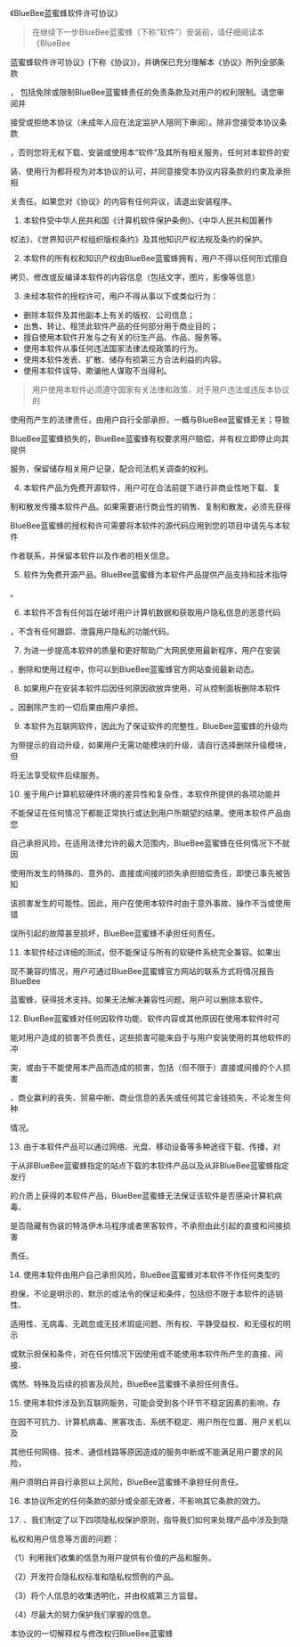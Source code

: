 《BlueBee蓝蜜蜂软件许可协议》
> 在继续下一步BlueBee蓝蜜蜂（下称“软件”）安装前，请仔细阅读本《BlueBee

蓝蜜蜂软件许可协议》(下称《协议》)，并确保已充分理解本《协议》所列全部条款

， 包括免除或限制BlueBee蓝蜜蜂责任的免责条款及对用户的权利限制。请您审阅并

接受或拒绝本协议（未成年人应在法定监护人陪同下审阅）。除非您接受本协议条款

，否则您将无权下载、安装或使用本“软件”及其所有相关服务。任何对本软件的安

装、使用行为都将视为对本协议的认可，并同意接受本协议内容条款的约束及承担相

关责任。如果您对《协议》的内容有任何异议，请退出安装程序。

1. 本软件受中华人民共和国《计算机软件保护条例》、《中华人民共和国著作

权法》、《世界知识产权组织版权条约》及其他知识产权法规及条约的保护。

2. 本软件的所有权和知识产权由BlueBee蓝蜜蜂拥有，用户不得以任何形式擅自

拷贝、修改或反编译本软件的内容信息（包括文字，图片，影像等信息）

3. 未经本软件的授权许可，用户不得从事以下或类似行为：
  * 删除本软件及其他副本上有关的版权、公司信息；
  * 出售、转让、租赁此软件产品的任何部分用于商业目的；
  * 擅自使用本软件开发与之有关的衍生产品、作品、服务等。
  * 使用本软件从事任何违法国家法律法规政策的行为。
  * 使用本软件发表、扩散、储存有损第三方合法利益的内容。
  * 使用本软件误导、欺骗他人谋取不当得利。
> 用户使用本软件必须遵守国家有关法律和政策，对于用户违法或违反本协议的

使用而产生的法律责任，由用户自行全部承担，一概与BlueBee蓝蜜蜂无关；导致

BlueBee蓝蜜蜂损失的，BlueBee蓝蜜蜂有权要求用户赔偿，并有权立即停止向其提供

服务，保留储存相关用户记录，配合司法机关调查的权利。

4. 本软件产品为免费开源软件，用户可在合法前提下进行非商业性地下载、复

制和散发传播本软件产品。如果需要进行商业性的销售、复制和散发，必须先获得

BlueBee蓝蜜蜂的授权和许可需要将本软件的源代码应用到您的项目中请先与本软件

作者联系，并保留本软件以及作者的相关信息。

5. 软件为免费开源产品。BlueBee蓝蜜蜂为本软件产品提供产品支持和技术指导

。

6. 本软件不含有任何旨在破坏用户计算机数据和获取用户隐私信息的恶意代码

，不含有任何跟踪、泄露用户隐私的功能代码。

7. 为进一步提高本软件的质量和更好帮助广大网民使用最新程序，用户在安装

、删除和使用过程中，你可以到BlueBee蓝蜜蜂官方网站查阅最新动态。

8. 如果用户在安装本软件后因任何原因欲放弃使用，可从控制面板删除本软件

。因删除产生的一切后果由用户承担。

9. 本软件为互联网软件，因此为了保证软件的完整性，BlueBee蓝蜜蜂的升级均

为带提示的自动升级，如果用户无需功能模块的升级，请自行选择删除升级模块，但

将无法享受软件后续服务。

10. 鉴于用户计算机软硬件环境的差异性和复杂性，本软件所提供的各项功能并

不能保证在任何情况下都能正常执行或达到用户所期望的结果。使用本软件产品由您

自己承担风险。在适用法律允许的最大范围内，BlueBee蓝蜜蜂在任何情况下不就因

使用所发生的特殊的、意外的、直接或间接的损失承担赔偿责任，即使已事先被告知

该损害发生的可能性。因此，用户在使用本软件时由于意外事故、操作不当或使用错

误所引起的故障甚至损坏，BlueBee蓝蜜蜂不承担任何责任。

11. 本软件经过详细的测试，但不能保证与所有的软硬件系统完全兼容。如果出

现不兼容的情况，用户可通过BlueBee蓝蜜蜂官方网站的联系方式将情况报告BlueBee

蓝蜜蜂，获得技术支持。如果无法解决兼容性问题，用户可以删除本软件。

12. BlueBee蓝蜜蜂对任何因软件功能、软件内容或其他原因在使用本软件时可

能对用户造成的损害不负责任，这些损害可能来自于与用户安装使用的其他软件的冲

突，或由于不能使用本产品而造成的损害，包括（但不限于）直接或间接的个人损害

、商业赢利的丧失、贸易中断、商业信息的丢失或任何其它金钱损失，不论发生何种

情况。

13. 由于本软件产品可以通过网络、光盘、移动设备等多种途径下载、传播，对

于从非BlueBee蓝蜜蜂指定的站点下载的本软件产品以及从非BlueBee蓝蜜蜂指定发行

的介质上获得的本软件产品，BlueBee蓝蜜蜂无法保证该软件是否感染计算机病毒、

是否隐藏有伪装的特洛伊木马程序或者黑客软件，不承担由此引起的直接和间接损害

责任。

14. 使用本软件由用户自己承担风险，BlueBee蓝蜜蜂对本软件不作任何类型的

担保，不论是明示的、默示的或法令的保证和条件，包括但不限于本软件的适销性、

适用性、无病毒、无疏忽或无技术瑕疵问题、所有权、平静受益权、和无侵权的明示

或默示担保和条件，对在任何情况下因使用或不能使用本软件所产生的直接、间接、

偶然、特殊及后续的损害及风险，BlueBee蓝蜜蜂不承担任何责任。

15. 使用本软件涉及到互联网服务，可能会受到各个环节不稳定因素的影响，存

在因不可抗力、计算机病毒、黑客攻击、系统不稳定、用户所在位置、用户关机以及

其他任何网络、技术、通信线路等原因造成的服务中断或不能满足用户要求的风险，

用户须明白并自行承担以上风险，BlueBee蓝蜜蜂不承担任何责任。

16. 本协议所定的任何条款的部分或全部无效者，不影响其它条款的效力。

  1. 、我们制定了以下四项隐私权保护原则，指导我们如何来处理产品中涉及到隐

私权和用户信息等方面的问题：

（1）利用我们收集的信息为用户提供有价值的产品和服务。

（2）开发符合隐私权标准和隐私权惯例的产品。

（3）将个人信息的收集透明化，并由权威第三方监督。

（4）尽最大的努力保护我们掌握的信息。

本协议的一切解释权与修改权归BlueBee蓝蜜蜂